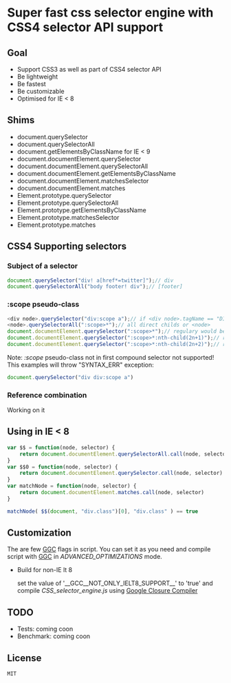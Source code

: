 # Super fast css selector engine with CSS4 selector API support

## Goal

- Support CSS3 as well as part of CSS4 selector API
- Be lightweight
- Be fastest
- Be customizable
- Optimised for IE < 8

## Shims

- document.querySelector
- document.querySelectorAll
- document.getElementsByClassName for IE < 9
- document.documentElement.querySelector
- document.documentElement.querySelectorAll
- document.documentElement.getElementsByClassName
- document.documentElement.matchesSelector
- document.documentElement.matches
- Element.prototype.querySelector
- Element.prototype.querySelectorAll
- Element.prototype.getElementsByClassName
- Element.prototype.matchesSelector
- Element.prototype.matches

## CSS4 Supporting selectors

### Subject of a selector
```javascript
document.querySelector("div! a[href*=twitter]");// div
document.querySelectorAll("body footer! div");// [footer]
```
### :scope pseudo-class
```javascript
<div node>.querySelector("div:scope a");// if <div node>.tagName == "DIV" -> result is <a> element, child of <div node>
<node>.querySelectorAll(":scope>*");// all direct childs or <node>
document.documentElement.querySelector(":scope>*");// regulary would be <head>
document.documentElement.querySelector(":scope>*:nth-child(2n+1)");// regulary would be <head> also
document.documentElement.querySelector(":scope>*:nth-child(2n+2)");// regulary would be <body>
```
Note: _:scope_ pseudo-class not in first compound selector not supported!
This examples will throw "SYNTAX_ERR" exception:
```javascript
document.querySelector("div div:scope a")
```
### Reference combination
Working on it

## Using in IE < 8

```javascript
var $$ = function(node, selector) {
    return document.documentElement.querySelectorAll.call(node, selector)
}
var $$0 = function(node, selector) {
    return document.documentElement.querySelector.call(node, selector)
}
var matchNode = function(node, selector) {
    return document.documentElement.matches.call(node, selector)
}

matchNode( $$(document, "div.class")[0], "div.class" ) == true
```

## Customization

The are few [GGC](http://closure-compiler.appspot.com/home) flags in script. You can set it as you need and compile script with [GGC](http://closure-compiler.appspot.com/home) in _ADVANCED_OPTIMIZATIONS_ mode.

- Build for non-IE lt 8

	set the value of '\_\_GCC\_\_NOT\_ONLY\_IELT8\_SUPPORT\_\_' to 'true' and compile _CSS\_selector\_engine.js_ using [Google Closure Compiler](http://closure-compiler.appspot.com/home)

## TODO

- Tests: coming coon
- Benchmark: coming coon

## License

    MIT
